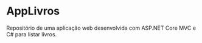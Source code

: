 # AppLivros
Repositório de uma aplicação web desenvolvida com ASP.NET Core MVC e C# para listar livros.
